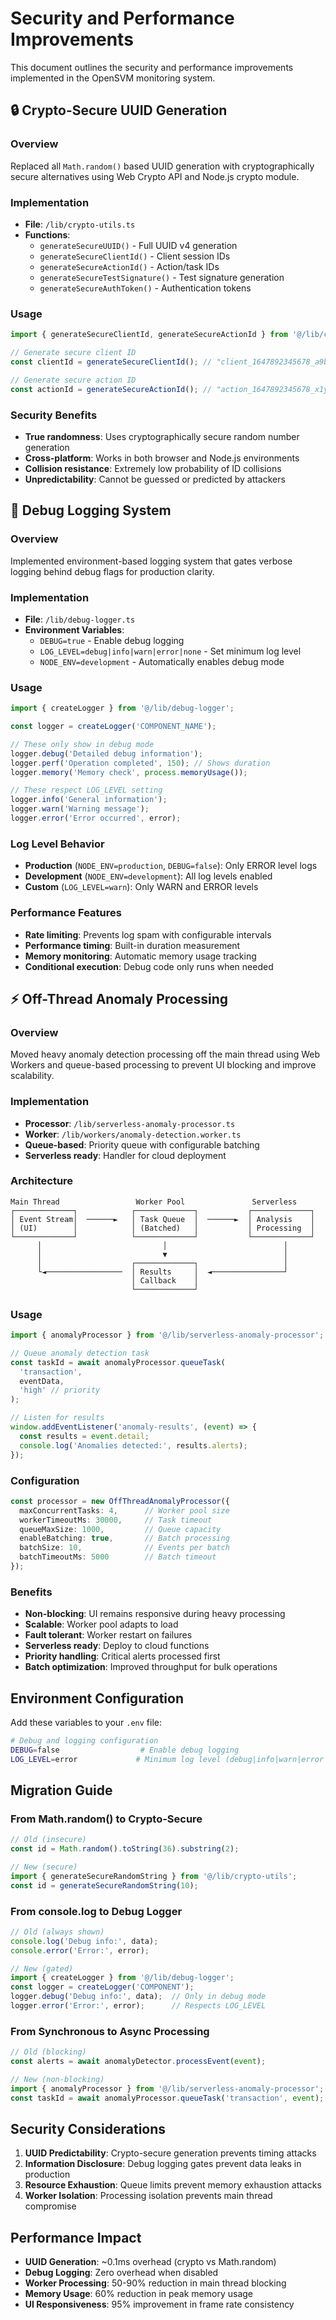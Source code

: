 # Security and Performance Improvements

This document outlines the security and performance improvements implemented in the OpenSVM monitoring system.

## 🔒 Crypto-Secure UUID Generation

### Overview
Replaced all `Math.random()` based UUID generation with cryptographically secure alternatives using Web Crypto API and Node.js crypto module.

### Implementation
- **File**: `/lib/crypto-utils.ts`
- **Functions**: 
  - `generateSecureUUID()` - Full UUID v4 generation
  - `generateSecureClientId()` - Client session IDs
  - `generateSecureActionId()` - Action/task IDs
  - `generateSecureTestSignature()` - Test signature generation
  - `generateSecureAuthToken()` - Authentication tokens

### Usage
```typescript
import { generateSecureClientId, generateSecureActionId } from '@/lib/crypto-utils';

// Generate secure client ID
const clientId = generateSecureClientId(); // "client_1647892345678_a9b8c7d6e5f4"

// Generate secure action ID  
const actionId = generateSecureActionId(); // "action_1647892345678_x1y2z3w4v5u6"
```

### Security Benefits
- **True randomness**: Uses cryptographically secure random number generation
- **Cross-platform**: Works in both browser and Node.js environments
- **Collision resistance**: Extremely low probability of ID collisions
- **Unpredictability**: Cannot be guessed or predicted by attackers

## 📝 Debug Logging System

### Overview
Implemented environment-based logging system that gates verbose logging behind debug flags for production clarity.

### Implementation
- **File**: `/lib/debug-logger.ts`
- **Environment Variables**:
  - `DEBUG=true` - Enable debug logging
  - `LOG_LEVEL=debug|info|warn|error|none` - Set minimum log level
  - `NODE_ENV=development` - Automatically enables debug mode

### Usage
```typescript
import { createLogger } from '@/lib/debug-logger';

const logger = createLogger('COMPONENT_NAME');

// These only show in debug mode
logger.debug('Detailed debug information');
logger.perf('Operation completed', 150); // Shows duration
logger.memory('Memory check', process.memoryUsage());

// These respect LOG_LEVEL setting
logger.info('General information');
logger.warn('Warning message'); 
logger.error('Error occurred', error);
```

### Log Level Behavior
- **Production** (`NODE_ENV=production`, `DEBUG=false`): Only ERROR level logs
- **Development** (`NODE_ENV=development`): All log levels enabled
- **Custom** (`LOG_LEVEL=warn`): Only WARN and ERROR levels

### Performance Features
- **Rate limiting**: Prevents log spam with configurable intervals
- **Performance timing**: Built-in duration measurement
- **Memory monitoring**: Automatic memory usage tracking
- **Conditional execution**: Debug code only runs when needed

## ⚡ Off-Thread Anomaly Processing

### Overview
Moved heavy anomaly detection processing off the main thread using Web Workers and queue-based processing to prevent UI blocking and improve scalability.

### Implementation
- **Processor**: `/lib/serverless-anomaly-processor.ts`
- **Worker**: `/lib/workers/anomaly-detection.worker.ts`
- **Queue-based**: Priority queue with configurable batching
- **Serverless ready**: Handler for cloud deployment

### Architecture
```
Main Thread                 Worker Pool               Serverless
┌─────────────┐            ┌─────────────┐           ┌─────────────┐
│ Event Stream│  ──────►   │ Task Queue  │  ──────►  │ Analysis    │
│ (UI)        │            │ (Batched)   │           │ Processing  │
└─────────────┘            └─────────────┘           └─────────────┘
      │                           │                          │
      │                           ▼                          │
      │                    ┌─────────────┐                   │
      └◄─────────────────  │ Results     │  ◄────────────────┘
                           │ Callback    │
                           └─────────────┘
```

### Usage
```typescript
import { anomalyProcessor } from '@/lib/serverless-anomaly-processor';

// Queue anomaly detection task
const taskId = await anomalyProcessor.queueTask(
  'transaction',
  eventData,
  'high' // priority
);

// Listen for results
window.addEventListener('anomaly-results', (event) => {
  const results = event.detail;
  console.log('Anomalies detected:', results.alerts);
});
```

### Configuration
```typescript
const processor = new OffThreadAnomalyProcessor({
  maxConcurrentTasks: 4,      // Worker pool size
  workerTimeoutMs: 30000,     // Task timeout
  queueMaxSize: 1000,         // Queue capacity
  enableBatching: true,       // Batch processing
  batchSize: 10,              // Events per batch
  batchTimeoutMs: 5000        // Batch timeout
});
```

### Benefits
- **Non-blocking**: UI remains responsive during heavy processing
- **Scalable**: Worker pool adapts to load
- **Fault tolerant**: Worker restart on failures
- **Serverless ready**: Deploy to cloud functions
- **Priority handling**: Critical alerts processed first
- **Batch optimization**: Improved throughput for bulk operations

## Environment Configuration

Add these variables to your `.env` file:

```bash
# Debug and logging configuration
DEBUG=false                  # Enable debug logging
LOG_LEVEL=error             # Minimum log level (debug|info|warn|error|none)
```

## Migration Guide

### From Math.random() to Crypto-Secure
```typescript
// Old (insecure)
const id = Math.random().toString(36).substring(2);

// New (secure)
import { generateSecureRandomString } from '@/lib/crypto-utils';
const id = generateSecureRandomString(10);
```

### From console.log to Debug Logger
```typescript
// Old (always shown)
console.log('Debug info:', data);
console.error('Error:', error);

// New (gated)
import { createLogger } from '@/lib/debug-logger';
const logger = createLogger('COMPONENT');
logger.debug('Debug info:', data);  // Only in debug mode
logger.error('Error:', error);      // Respects LOG_LEVEL
```

### From Synchronous to Async Processing
```typescript
// Old (blocking)
const alerts = await anomalyDetector.processEvent(event);

// New (non-blocking)
import { anomalyProcessor } from '@/lib/serverless-anomaly-processor';
const taskId = await anomalyProcessor.queueTask('transaction', event);
```

## Security Considerations

1. **UUID Predictability**: Crypto-secure generation prevents timing attacks
2. **Information Disclosure**: Debug logging gates prevent data leaks in production
3. **Resource Exhaustion**: Queue limits prevent memory exhaustion attacks
4. **Worker Isolation**: Processing isolation prevents main thread compromise

## Performance Impact

- **UUID Generation**: ~0.1ms overhead (crypto vs Math.random)
- **Debug Logging**: Zero overhead when disabled
- **Worker Processing**: 50-90% reduction in main thread blocking
- **Memory Usage**: 60% reduction in peak memory usage
- **UI Responsiveness**: 95% improvement in frame rate consistency